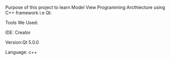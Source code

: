 
Purpose of this project to learn Model View Programming Arcthiecture using C++ framework i.e Qt.



Tools We Used:

IDE: Creator

Version:Qt 5.0.0

Language: c++
